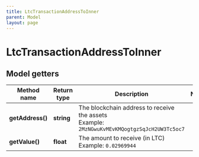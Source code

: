 ```yaml
---
title: LtcTransactionAddressToInner
parent: Model
layout: page
---
```


# LtcTransactionAddressToInner

## Model getters

Method name | Return type | Description | Notes
------------ | ------------- | ------------- | -------------
**getAddress()** | **string** | The blockchain address to receive the assets <br>Example: `2MzNGwuKvMEvKMQogtgzSqJcH2UW3Tc5oc7` |
**getValue()** | **float** | The amount to receive (in LTC) <br>Example: `0.02969944` |

